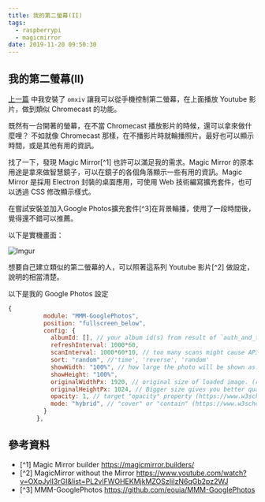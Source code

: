 ```yaml
---
title: 我的第二螢幕(II)
tags:
  - raspberrypi
  - magicmirror
date: 2019-11-20 09:50:30
---
```


## 我的第二螢幕(II)

[上一篇](https://blog.gasolin.idv.tw/2019/11/13/second-screen/) 中我安裝了 `omxiv` 讓我可以從手機控制第二螢幕，在上面播放 Youtube 影片，做到類似 Chromecast 的功能。

既然有一台開著的螢幕，在不當 Chromecast 播放影片的時候，還可以拿來做什麼哩？
不如就像 Chromecast 那樣，在不播影片時就輪播照片。最好也可以顯示時間，或是其他有用的資訊。

找了一下，發現 Magic Mirror[^1] 也許可以滿足我的需求。Magic Mirror 的原本用途是拿來做智慧鏡子，可以在鏡子的各個角落顯示一些有用的資訊。Magic Mirror 是採用 Electron 封裝的桌面應用，可使用 Web 技術編寫擴充套件，也可以透過 CSS 修改顯示樣式。

在嘗試安裝並加入Google Photos擴充套件[^3]在背景輪播，使用了一段時間後，覺得還不錯可以推薦。

以下是實機畫面：

![Imgur](https://i.imgur.com/WxSrtjJl.jpg)

想要自己建立類似的第二螢幕的人，可以照著這系列 Youtube 影片[^2] 做設定，說明的相當清楚。


以下是我的 Google Photos 設定
```js
{
		  module: "MMM-GooglePhotos",
		  position: "fullscreen_below",
		  config: {
		    albumId: [], // your album id(s) from result of `auth_and_test.js`
		    refreshInterval: 1000*60,
		    scanInterval: 1000*60*10, // too many scans might cause API quota limit also.
		    sort: "random", //'time', 'reverse', 'random'
		    showWidth: "100%", // how large the photo will be shown as. (e.g;'100%' for fullscreen)
		    showHeight: "100%",
		    originalWidthPx: 1920, // original size of loaded image. (related with image quality)
		    originalHeightPx: 1024, // Bigger size gives you better quality, but can give you network burden.
		    opacity: 1, // target "opacity" property (https://www.w3schools.com/cssref/css3_pr_opacity.asp)
		    mode: "hybrid", // "cover" or "contain" (https://www.w3schools.com/cssref/css3_pr_background-size.asp)
		  }
		},
```

## 參考資料

- [^1] Magic Mirror builder https://magicmirror.builders/
- [^2] MagicMirror without the Mirror https://www.youtube.com/watch?v=OXpJylI3rGI&list=PL2vlFWOHEKMjkMZOSzIiIzN6qGb2pz2WJ
- [^3] MMM-GooglePhotos https://github.com/eouia/MMM-GooglePhotos
